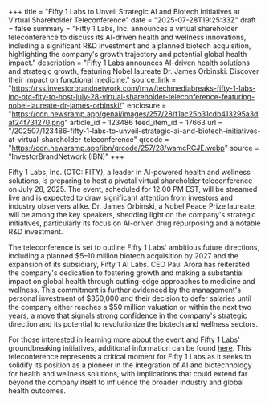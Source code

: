 +++
title = "Fifty 1 Labs to Unveil Strategic AI and Biotech Initiatives at Virtual Shareholder Teleconference"
date = "2025-07-28T19:25:33Z"
draft = false
summary = "Fifty 1 Labs, Inc. announces a virtual shareholder teleconference to discuss its AI-driven health and wellness innovations, including a significant R&D investment and a planned biotech acquisition, highlighting the company's growth trajectory and potential global health impact."
description = "Fifty 1 Labs announces AI-driven health solutions and strategic growth, featuring Nobel laureate Dr. James Orbinski. Discover their impact on functional medicine."
source_link = "https://rss.investorbrandnetwork.com/tmw/techmediabreaks-fifty-1-labs-inc-otc-fity-to-host-july-28-virtual-shareholder-teleconference-featuring-nobel-laureate-dr-james-orbinski/"
enclosure = "https://cdn.newsramp.app/genai/images/257/28/f1ac25b31cdb413295a3daf24f731270.png"
article_id = 123486
feed_item_id = 17663
url = "/202507/123486-fifty-1-labs-to-unveil-strategic-ai-and-biotech-initiatives-at-virtual-shareholder-teleconference"
qrcode = "https://cdn.newsramp.app/ibn/qrcode/257/28/wamcRCJE.webp"
source = "InvestorBrandNetwork (IBN)"
+++

<p>Fifty 1 Labs, Inc. (OTC: FITY), a leader in AI-powered health and wellness solutions, is preparing to host a pivotal virtual shareholder teleconference on July 28, 2025. The event, scheduled for 12:00 PM EST, will be streamed live and is expected to draw significant attention from investors and industry observers alike. Dr. James Orbinski, a Nobel Peace Prize laureate, will be among the key speakers, shedding light on the company's strategic initiatives, particularly its focus on AI-driven drug repurposing and a notable R&D investment.</p><p>The teleconference is set to outline Fifty 1 Labs' ambitious future directions, including a planned $5–10 million biotech acquisition by 2027 and the expansion of its subsidiary, Fifty 1 AI Labs. CEO Paul Arora has reiterated the company's dedication to fostering growth and making a substantial impact on global health through cutting-edge approaches to medicine and wellness. This commitment is further evidenced by the management's personal investment of $350,000 and their decision to defer salaries until the company either reaches a $50 million valuation or within the next two years, a move that signals strong confidence in the company's strategic direction and its potential to revolutionize the biotech and wellness sectors.</p><p>For those interested in learning more about the event and Fifty 1 Labs' groundbreaking initiatives, additional information can be found <a href='https://ibn.fm/xE7xs' rel='nofollow' target='_blank'>here</a>. This teleconference represents a critical moment for Fifty 1 Labs as it seeks to solidify its position as a pioneer in the integration of AI and biotechnology for health and wellness solutions, with implications that could extend far beyond the company itself to influence the broader industry and global health outcomes.</p>